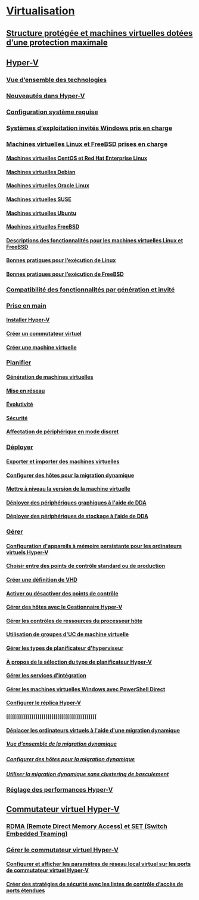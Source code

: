 # [Virtualisation](virtualization.md)

## [Structure protégée et machines virtuelles dotées d’une protection maximale](../security/guarded-fabric-shielded-vm/guarded-fabric-and-shielded-vms-top-node.md)

## [Hyper-V](hyper-v/Hyper-V-on-Windows-Server.md)
### [Vue d’ensemble des technologies](hyper-v/Hyper-V-Technology-Overview.md)
### [Nouveautés dans Hyper-V](hyper-v/What-s-new-in-Hyper-V-on-Windows.md)
### [Configuration système requise](hyper-v/System-requirements-for-Hyper-V-on-Windows.md)
### [Systèmes d’exploitation invités Windows pris en charge](hyper-v/Supported-Windows-guest-operating-systems-for-Hyper-V-on-Windows.md)
### [Machines virtuelles Linux et FreeBSD prises en charge](hyper-v/Supported-Linux-and-FreeBSD-virtual-machines-for-Hyper-V-on-Windows.md)
#### [Machines virtuelles CentOS et Red Hat Enterprise Linux](hyper-v/Supported-CentOS-and-Red-Hat-Enterprise-Linux-virtual-machines-on-Hyper-V.md)
#### [Machines virtuelles Debian](hyper-v/Supported-Debian-virtual-machines-on-Hyper-V.md)
#### [Machines virtuelles Oracle Linux](hyper-v/Supported-Oracle-Linux-virtual-machines-on-Hyper-V.md)
#### [Machines virtuelles SUSE](hyper-v/Supported-SUSE-virtual-machines-on-Hyper-V.md)
#### [Machines virtuelles Ubuntu](hyper-v/Supported-Ubuntu-virtual-machines-on-Hyper-V.md)
#### [Machines virtuelles FreeBSD](hyper-v/Supported-FreeBSD-virtual-machines-on-Hyper-V.md)
#### [Descriptions des fonctionnalités pour les machines virtuelles Linux et FreeBSD](hyper-v/Feature-Descriptions-for-Linux-and-FreeBSD-virtual-machines-on-Hyper-V.md)
#### [Bonnes pratiques pour l’exécution de Linux](hyper-v/Best-Practices-for-running-Linux-on-Hyper-V.md)
#### [Bonnes pratiques pour l’exécution de FreeBSD](hyper-v/Best-practices-for-running-FreeBSD-on-Hyper-V.md)
### [Compatibilité des fonctionnalités par génération et invité](hyper-v/Hyper-V-feature-compatibility-by-generation-and-guest.md)
### [Prise en main](hyper-v/get-started/Get-started-with-Hyper-V-on-Windows.md)
#### [Installer Hyper-V](hyper-v/get-started/Install-the-Hyper-V-role-on-Windows-Server.md)
#### [Créer un commutateur virtuel](hyper-v/get-started/create-a-virtual-switch-for-Hyper-V-virtual-machines.md)
#### [Créer une machine virtuelle](hyper-v/get-started/create-a-virtual-machine-in-Hyper-V.md)
### [Planifier](hyper-v/plan/Plan-Hyper-V-on-Windows-Server.md)
#### [Génération de machines virtuelles](hyper-v/plan/Should-I-create-a-generation-1-or-2-virtual-machine-in-Hyper-V.md)
#### [Mise en réseau](hyper-v/plan/plan-hyper-v-networking-in-windows-server.md)
#### [Évolutivité](hyper-v/plan/plan-hyper-v-scalability-in-windows-server.md)
#### [Sécurité](hyper-v/plan/plan-hyper-v-security-in-windows-server.md)
#### [Affectation de périphérique en mode discret](hyper-v/plan/plan-for-deploying-devices-using-discrete-device-assignment.md)
### [Déployer](hyper-v/deploy/Deploy-Hyper-V-on-Windows-Server.md)
#### [Exporter et importer des machines virtuelles](hyper-v/deploy/Export-and-import-virtual-machines.md)
#### [Configurer des hôtes pour la migration dynamique](hyper-v/deploy/Set-up-hosts-for-live-migration-without-Failover-Clustering.md)
#### [Mettre à niveau la version de la machine virtuelle](hyper-v/deploy/Upgrade-virtual-machine-version-in-Hyper-V-on-Windows-or-Windows-Server.md)
#### [Déployer des périphériques graphiques à l'aide de DDA](hyper-v/deploy/deploying-graphics-devices-using-dda.md)
#### [Déployer des périphériques de stockage à l’aide de DDA](hyper-v/deploy/deploying-storage-devices-using-dda.md)

### [Gérer](hyper-v/manage/Manage-Hyper-V-on-Windows-Server.md)
#### [Configuration d'appareils à mémoire persistante pour les ordinateurs virtuels Hyper-V](hyper-v/manage/persistent-memory-cmdlets.md)
#### [Choisir entre des points de contrôle standard ou de production](hyper-v/manage/Choose-between-standard-or-production-checkpoints-in-Hyper-V.md)
#### [Créer une définition de VHD](hyper-v/manage/Create-VHDSet-file.md)
#### [Activer ou désactiver des points de contrôle](hyper-v/manage/Enable-or-disable-checkpoints-in-Hyper-V.md)
#### [Gérer des hôtes avec le Gestionnaire Hyper-V](hyper-v/manage/Remotely-manage-Hyper-V-hosts.md)
#### [Gérer les contrôles de ressources du processeur hôte](hyper-v/manage/manage-hyper-v-minroot-2016.md)
#### [Utilisation de groupes d'UC de machine virtuelle](hyper-v/manage/manage-hyper-v-cpugroups.md)
#### [Gérer les types de planificateur d'hyperviseur](hyper-v/manage/manage-hyper-v-scheduler-types.md)
#### [À propos de la sélection du type de planificateur Hyper-V](hyper-v/manage/about-hyper-v-scheduler-type-selection.md)
#### [Gérer les services d’intégration](hyper-v/manage/Manage-Hyper-V-integration-services.md)
#### [Gérer les machines virtuelles Windows avec PowerShell Direct](hyper-v/manage/Manage-Windows-virtual-machines-with-powershell-direct.md)
#### [Configurer le réplica Hyper-V](hyper-v/manage/Set-up-Hyper-V-Replica.md)
#### [[[[[[[[[[[[[[[[[[[[[[[[[[[[[[[[[[[[[[[[[[[[[[
#### [Déplacer les ordinateurs virtuels à l'aide d'une migration dynamique](hyper-v/manage/Live-migration-overview.md)
##### [Vue d’ensemble de la migration dynamique](hyper-v/manage/Live-migration-overview.md)
##### [Configurer des hôtes pour la migration dynamique](hyper-v/deploy/Set-up-hosts-for-live-migration-without-Failover-Clustering.md) 
##### [Utiliser la migration dynamique sans clustering de basculement](hyper-v/manage/Use-live-migration-without-Failover-Clustering-to-move-a-virtual-machine.md)


### [Réglage des performances Hyper-V](../administration/performance-tuning/role/hyper-v-server/index.md)
## [Commutateur virtuel Hyper-V](hyper-v-virtual-switch/Hyper-V-Virtual-Switch.md)
### [RDMA (Remote Direct Memory Access) et SET (Switch Embedded Teaming)](hyper-v-virtual-switch/rdMA-and-Switch-Embedded-Teaming.md)
### [Gérer le commutateur virtuel Hyper-V](hyper-v-virtual-switch/Manage-Hyper-V-Virtual-Switch.md)
#### [Configurer et afficher les paramètres de réseau local virtuel sur les ports de commutateur virtuel Hyper-V](hyper-v-virtual-switch/Configure-and-View-VLAN-Settings-on-Hyper-V-Virtual-Switch-Ports.md)
#### [Créer des stratégies de sécurité avec les listes de contrôle d’accès de ports étendues](hyper-v-virtual-switch/create-Security-Policies-with-extended-Port-Access-Control-lists.md)

